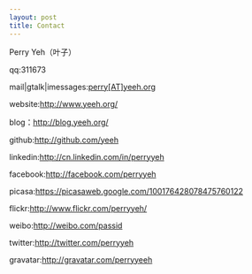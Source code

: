 ```yaml
---
layout: post
title: Contact
---
```

Perry Yeh（叶子）

qq:311673

mail|gtalk|imessages:<a title="email" href="mailto:perry[AT]yeeh.org">perry[AT]yeeh.org</a>

website:<a title="website" href="http://www.yeeh.org/" target="_blank">http://www.yeeh.org/</a>

blog：<a title="blog" href="http://blog.yeeh.org/">http://blog.yeeh.org/</a>

github:<a title="github" href="http://github.com/yeeh" target="_blank">http://github.com/yeeh</a>

linkedin:<a title="linkedin" href="http://cn.linkedin.com/in/perryyeh" target="_blank">http://cn.linkedin.com/in/perryyeh</a>

facebook:<a title="facebook" href="http://facebook.com/perryyeh" target="_blank">http://facebook.com/perryyeh</a>

picasa:<a title="picasa" href="https://picasaweb.google.com/100176428078475760122" target="_blank">https://picasaweb.google.com/100176428078475760122</a>

flickr:<a title="flickr" href="http://www.flickr.com/perryyeh/" target="_blank">http://www.flickr.com/perryyeh/</a>

weibo:<a title="weibo" href="http://weibo.com/passid" target="_blank">http://weibo.com/passid</a>

twitter:<a title="twitter" href="http://twitter.com/perryyeh" target="_blank">http://twitter.com/perryyeh</a>

gravatar:<a title="gravatar" href="http://gravatar.com/perryyeeh" target="_blank">http://gravatar.com/perryyeeh </a>


